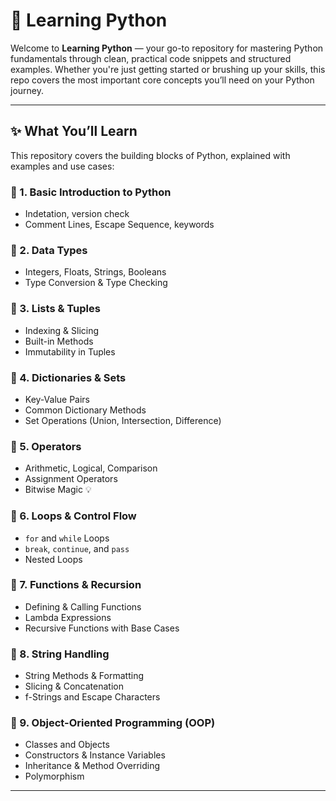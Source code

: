 # 🐍 Learning Python

Welcome to **Learning Python** — your go-to repository for mastering Python fundamentals through clean, practical code snippets and structured examples. Whether you're just getting started or brushing up your skills, this repo covers the most important core concepts you’ll need on your Python journey.

---

## ✨ What You’ll Learn

This repository covers the building blocks of Python, explained with examples and use cases:

### 🔹 1. Basic Introduction to Python
- Indetation, version check
- Comment Lines, Escape Sequence, keywords

### 🔹 2. Data Types
- Integers, Floats, Strings, Booleans
- Type Conversion & Type Checking

### 🔹 3. Lists & Tuples
- Indexing & Slicing
- Built-in Methods
- Immutability in Tuples

### 🔹 4. Dictionaries & Sets
- Key-Value Pairs
- Common Dictionary Methods
- Set Operations (Union, Intersection, Difference)

### 🔹 5. Operators
- Arithmetic, Logical, Comparison
- Assignment Operators
- Bitwise Magic 💡

### 🔹 6. Loops & Control Flow
- `for` and `while` Loops
- `break`, `continue`, and `pass`
- Nested Loops

### 🔹 7. Functions & Recursion
- Defining & Calling Functions
- Lambda Expressions
- Recursive Functions with Base Cases

### 🔹 8. String Handling
- String Methods & Formatting
- Slicing & Concatenation
- f-Strings and Escape Characters

### 🔹 9. Object-Oriented Programming (OOP)
- Classes and Objects
- Constructors & Instance Variables
- Inheritance & Method Overriding
- Polymorphism

---
